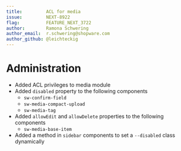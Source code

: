 ```yaml
---
title:         ACL for media
issue:         NEXT-8922
flag:          FEATURE_NEXT_3722
author:        Ramona Schwering
author_email:  r.schwering@shopware.com
author_github: @leichteckig
---
```

# Administration
* Added ACL privileges to media module
* Added `disabled` property to the following components
    * `sw-confirm-field`
    * `sw-media-compact-upload`
    * `sw-media-tag`
* Added `allowEdit` and `allowDelete` properties to the following components
    * `sw-media-base-item`
* Added a method in `sidebar` components to set a `--disabled` class dynamically

